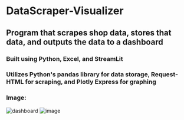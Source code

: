 # DataScraper-Visualizer
## Program that scrapes shop data, stores that data, and outputs the data to a dashboard
### Built using Python, Excel, and StreamLit
### Utilizes Python's pandas library for data storage, Request-HTML for scraping, and Plotly Express for graphing 
### Image:
![dashboard](https://user-images.githubusercontent.com/98052052/209981417-1a5ef882-9c9e-4bb6-9beb-2bffb623ecb8.jpg)
![image](https://user-images.githubusercontent.com/98052052/209983459-abe1edaf-fb6e-47c4-b98f-a8104b79f36c.png)


